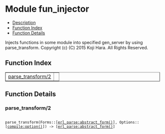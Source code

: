 

# Module fun_injector #
* [Description](#description)
* [Function Index](#index)
* [Function Details](#functions)


Injects functions in some module into specified gen_server by using parse_transform.
Copyright (c) (C) 2015 Koji Hara. All Rights Reserved.

<a name="index"></a>

## Function Index ##


<table width="100%" border="1" cellspacing="0" cellpadding="2" summary="function index"><tr><td valign="top"><a href="#parse_transform-2">parse_transform/2</a></td><td></td></tr></table>


<a name="functions"></a>

## Function Details ##

<a name="parse_transform-2"></a>

### parse_transform/2 ###


<pre><code>
parse_transform(Forms::[<a href="erl_parse.md#type-abstract_form">erl_parse:abstract_form()</a>], Options::[<a href="compile.md#type-option">compile:option()</a>]) -&gt; [<a href="erl_parse.md#type-abstract_form">erl_parse:abstract_form()</a>]
</code></pre>
<br />


